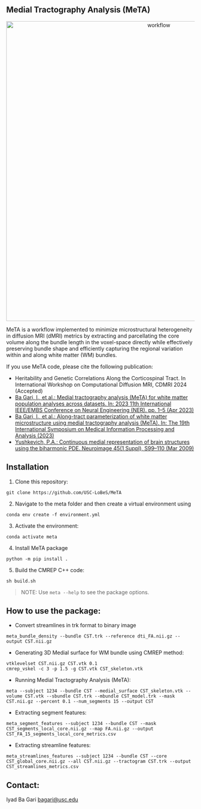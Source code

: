 ## Medial Tractography Analysis (MeTA)

<p align="center">
<img width="800" alt="workflow" src="https://github.com/bagari/meta/blob/main/resources/MeTA_workflow.png">
</p>

MeTA is a workflow implemented to minimize microstructural heterogeneity in diffusion MRI (dMRI) metrics by extracting and parcellating the core volume along the bundle length in the voxel-space directly while effectively preserving bundle shape and efficiently capturing the regional variation within and along white matter (WM) bundles.


If you use MeTA code, please cite the following publication:
* Heritability and Genetic Correlations Along the Corticospinal Tract. In International Workshop on Computational Diffusion MRI, CDMRI 2024 (Accepted)
* [Ba Gari, I., et al.: Medial tractography analysis (MeTA) for white matter population analyses across datasets. In: 2023 11th International IEEE/EMBS Conference on Neural Engineering (NER). pp. 1–5 (Apr 2023)](https://doi.org/10.1109/NER52421.2023.10123727)
* [Ba Gari, I., et al.: Along-tract parameterization of white matter microstructure using medial tractography analysis (MeTA). In: The 19th International Symposium on Medical Information Processing and Analysis (2023)](https://doi.org/10.1109/SIPAIM56729.2023.10373540)
* [Yushkevich, P.A.: Continuous medial representation of brain structures using the biharmonic PDE. Neuroimage 45(1 Suppl), S99–110 (Mar 2009)](https://doi.org/10.1016/j.neuroimage.2008.10.051)

## Installation
1) Clone this repository:
```
git clone https://github.com/USC-LoBeS/MeTA
```
2) Navigate to the meta folder and then create a virtual environment using 
```
conda env create -f environment.yml
```
3) Activate the environment:
```
conda activate meta
```
4) Install MeTA package
```
python -m pip install .
```
5) Build the CMREP C++ code:
```
sh build.sh
```
> NOTE: Use `meta --help` to see the package options.

## How to use the package:
* Convert streamlines in trk format to binary image
```
meta_bundle_density --bundle CST.trk --reference dti_FA.nii.gz --output CST.nii.gz
```

* Generating 3D Medial surface for WM bundle using CMREP method: 
```
vtklevelset CST.nii.gz CST.vtk 0.1
cmrep_vskel -c 3 -p 1.5 -g CST.vtk CST_skeleton.vtk
````

* Running Medial Tractography Analysis (MeTA):
```
meta --subject 1234 --bundle CST --medial_surface CST_skeleton.vtk --volume CST.vtk --sbundle CST.trk --mbundle CST_model.trk --mask CST.nii.gz --percent 0.1 --num_segments 15 --output CST
```

* Extracting segment features:
```
meta_segment_features --subject 1234 --bundle CST --mask CST_segments_local_core.nii.gz --map FA.nii.gz --output CST_FA_15_segments_local_core_metrics.csv
```

* Extracting streamline features:

```
meta_streamlines_features --subject 1234 --bundle CST --core CST_global_core.nii.gz --all CST.nii.gz --tractogram CST.trk --output CST_streamlines_metrics.csv
```

## Contact: 
Iyad Ba Gari <bagari@usc.edu>
